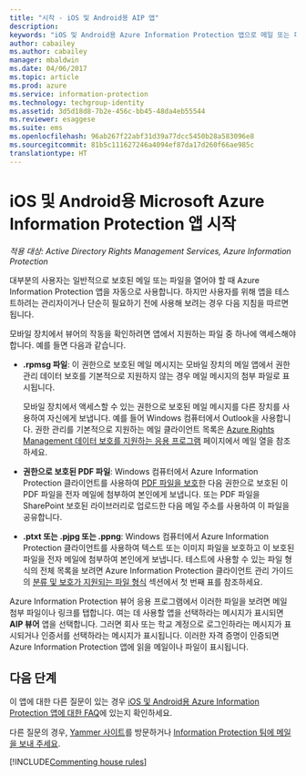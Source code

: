 ```yaml
---
title: "시작 - iOS 및 Android용 AIP 앱"
description: 
keywords: "iOS 및 Android용 Azure Information Protection 앱으로 메일 또는 파일을 보는 방법"
author: cabailey
ms.author: cabailey
manager: mbaldwin
ms.date: 04/06/2017
ms.topic: article
ms.prod: azure
ms.service: information-protection
ms.technology: techgroup-identity
ms.assetid: 3d5d18d8-7b2e-456c-bb45-48da4eb55544
ms.reviewer: esaggese
ms.suite: ems
ms.openlocfilehash: 96ab267f22abf31d39a77dcc5450b28a583096e8
ms.sourcegitcommit: 81b5c111627246a4094ef87da17d260f66ae985c
translationtype: HT
---
```

# <a name="get-started-with-the-microsoft-azure-information-protection-app-for-ios-and-android"></a>iOS 및 Android용 Microsoft Azure Information Protection 앱 시작

*적용 대상: Active Directory Rights Management Services, Azure Information Protection*

대부분의 사용자는 일반적으로 보호된 메일 또는 파일을 열어야 할 때 Azure Information Protection 앱을 자동으로 사용합니다. 하지만 사용자를 위해 앱을 테스트하려는 관리자이거나 단순히 필요하기 전에 사용해 보려는 경우 다음 지침을 따르면 됩니다.

모바일 장치에서 뷰어의 작동을 확인하려면 앱에서 지원하는 파일 중 하나에 액세스해야 합니다. 예를 들면 다음과 같습니다.

- **.rpmsg 파일**: 이 권한으로 보호된 메일 메시지는 모바일 장치의 메일 앱에서 권한 관리 데이터 보호를 기본적으로 지원하지 않는 경우 메일 메시지의 첨부 파일로 표시됩니다. 
    
    모바일 장치에서 액세스할 수 있는 권한으로 보호된 메일 메시지를 다른 장치를 사용하여 자신에게 보냅니다. 예를 들어 Windows 컴퓨터에서 Outlook을 사용합니다. 권한 관리를 기본적으로 지원하는 메일 클라이언트 목록은 [Azure Rights Management 데이터 보호를 지원하는 응용 프로그램](../get-started/requirements-applications.md) 페이지에서 메일 열을 참조하세요.

- **권한으로 보호된 PDF 파일**: Windows 컴퓨터에서 Azure Information Protection 클라이언트를 사용하여 [PDF 파일을 보호](client-classify-protect.md)한 다음 권한으로 보호된 이 PDF 파일을 전자 메일에 첨부하여 본인에게 보냅니다. 또는 PDF 파일을 SharePoint 보호된 라이브러리로 업로드한 다음 메일 주소를 사용하여 이 파일을 공유합니다.

- **.ptxt 또는 .pjpg 또는 .ppng**: Windows 컴퓨터에서 Azure Information Protection 클라이언트를 사용하여 텍스트 또는 이미지 파일을 보호하고 이 보호된 파일을 전자 메일에 첨부하여 본인에게 보냅니다. 테스트에 사용할 수 있는 파일 형식의 전체 목록을 보려면 Azure Information Protection 클라이언트 관리 가이드의 [분류 및 보호가 지원되는 파일 형식](client-admin-guide-file-types.md#supported-file-types-for-classification-and-protection) 섹션에서 첫 번째 표를 참조하세요. 

Azure Information Protection 뷰어 응용 프로그램에서 이러한 파일을 보려면 메일 첨부 파일이나 링크를 탭합니다. 여는 데 사용할 앱을 선택하라는 메시지가 표시되면 **AIP 뷰어** 앱을 선택합니다. 그러면 회사 또는 학교 계정으로 로그인하라는 메시지가 표시되거나 인증서를 선택하라는 메시지가 표시됩니다. 이러한 자격 증명이 인증되면 Azure Information Protection 앱에 읽을 메일이나 파일이 표시됩니다.

## <a name="next-steps"></a>다음 단계

이 앱에 대한 다른 질문이 있는 경우 [iOS 및 Android용 Azure Information Protection 앱에 대한 FAQ](mobile-app-faq.md)에 있는지 확인하세요. 

다른 질문의 경우, [Yammer 사이트](https://www.yammer.com/AskIPTeam)를 방문하거나 [Information Protection 팀에 메일을 보내 주세요](mailto:askIPteam@microsoft.com?subject=Question%20about%20Azure%20Information%20Protection%20app).

[!INCLUDE[Commenting house rules](../includes/houserules.md)]